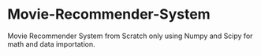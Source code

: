 # Movie-Recommender-System
Movie Recommender System from Scratch only using Numpy and Scipy for math and data importation.

